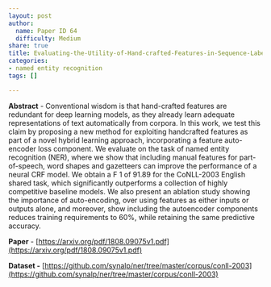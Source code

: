 ```yaml
---
layout: post
author:
  name: Paper ID 64
  difficulty: Medium
share: true
title: Evaluating-the-Utility-of-Hand-crafted-Features-in-Sequence-Labelling∗
categories:
- named entity recognition
tags: []

---
```

**Abstract** - Conventional wisdom is that hand-crafted features are redundant for deep learning models, as they already learn adequate representations of text automatically from corpora. In this work, we test this claim by proposing a new method for exploiting handcrafted features as part of a novel hybrid learning approach, incorporating a feature auto-encoder loss component. We evaluate on the task of named entity recognition (NER), where we show that including manual features for part-of-speech, word shapes and gazetteers can improve the performance of a neural CRF model. We obtain a F 1 of 91.89 for the CoNLL-2003 English shared task, which significantly outperforms a collection of highly competitive baseline models. We also present an ablation study showing the importance of auto-encoding, over using features as either inputs or outputs alone, and moreover, show including the autoencoder components reduces training requirements to 60%, while retaining the same predictive accuracy.

**Paper** - [https://arxiv.org/pdf/1808.09075v1.pdf](https://arxiv.org/pdf/1808.09075v1.pdf)

**Dataset -** [https://github.com/synalp/ner/tree/master/corpus/conll-2003](https://github.com/synalp/ner/tree/master/corpus/conll-2003)
    